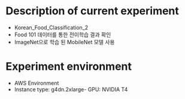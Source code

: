 # Description of current experiment
- Korean_Food_Classification_2
- Food 101 데이터를 통한 전이학습 결과 확인
- ImageNet으로 학습 된 MobileNet 모델 사용

# Experiment environment
- AWS Environment
- Instance type: g4dn.2xlarge- GPU: NVIDIA T4